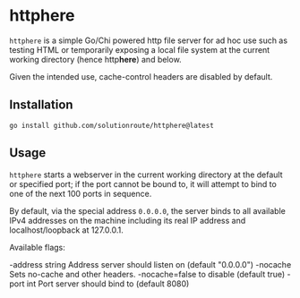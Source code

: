 # httphere

`httphere` is a simple Go/Chi powered http file server for ad hoc use such as
testing HTML or temporarily exposing a local file system at the current
working directory (hence http**here**) and below.

Given the intended use, cache-control headers are disabled by default.

## Installation

    go install github.com/solutionroute/httphere@latest

## Usage

`httphere` starts a webserver in the current working directory at the default
or specified port; if the port cannot be bound to, it will attempt to bind to
one of the next 100 ports in sequence.

By default, via the special address `0.0.0.0`, the server binds to all available
IPv4 addresses on the machine including its real IP address and localhost/loopback
at 127.0.0.1.

Available flags:

  -address string
    	Address server should listen on (default "0.0.0.0")
  -nocache
    	Sets no-cache and other headers.
    	-nocache=false to disable (default true)
  -port int
    	Port server should bind to (default 8080)